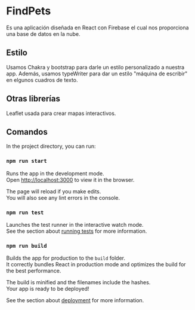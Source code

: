 # FindPets

Es una aplicación diseñada en React con Firebase el cual nos proporciona una base de datos en la nube.

## Estilo

Usamos Chakra y bootstrap para darle un estilo personalizado a nuestra app. Además, usamos typeWriter para dar un estilo "máquina de escribir" en elgunos cuadros de texto.

## Otras librerías

Leaflet usada para crear mapas interactivos.

## Comandos

In the project directory, you can run:

### `npm run start`

Runs the app in the development mode.\
Open [http://localhost:3000](http://localhost:3000) to view it in the browser.

The page will reload if you make edits.\
You will also see any lint errors in the console.

### `npm run test`

Launches the test runner in the interactive watch mode.\
See the section about [running tests](https://facebook.github.io/create-react-app/docs/running-tests) for more information.

### `npm run build`

Builds the app for production to the `build` folder.\
It correctly bundles React in production mode and optimizes the build for the best performance.

The build is minified and the filenames include the hashes.\
Your app is ready to be deployed!

See the section about [deployment](https://facebook.github.io/create-react-app/docs/deployment) for more information.

